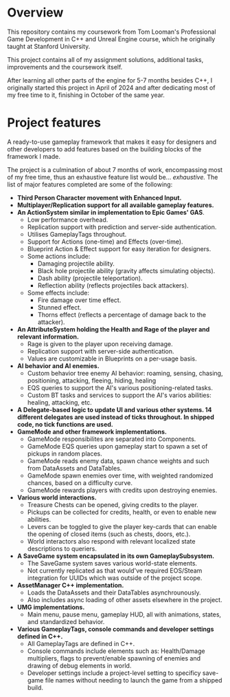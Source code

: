 # **Overview**
This repository contains my coursework from Tom Looman's Professional Game Development in C++ and Unreal Engine course, which he originally taught at Stanford University.

This project contains all of my assignment solutions, additional tasks, improvements and the coursework itself.

After learning all other parts of the engine for 5-7 months besides C++, I originally started this project in April of 2024 and after dedicating most of my free time to it, finishing in October of the same year.

# **Project features**
A ready-to-use gameplay framework that makes it easy for designers and other developers to add features based on the building blocks of the framework I made.

The project is a culmination of about 7 months of work, encompassing most of my free time, thus an exhaustive feature list would be... *exhaustive.* The list of major features completed are some of the following: 

- **Third Person Character movement with Enhanced Input.**
- **Multiplayer/Replication support for all available gameplay features.**
- **An ActionSystem similar in implementation to Epic Games' GAS**.
   - Low performance overhead.
   - Replication support with prediction and server-side authentication.
   - Utilises GameplayTags throughout.
   - Support for Actions (one-time) and Effects (over-time).
   - Blueprint Action & Effect support for easy iteration for designers.
   - Some actions include:
      - Damaging projectile ability.
      - Black hole projectile ability (gravity affects simulating objects).
      - Dash ability (projectile teleportation).
      - Reflection ability (reflects projectiles back attackers).
   - Some effects include:
      - Fire damage over time effect.
      - Stunned effect.
      - Thorns effect (reflects a percentage of damage back to the attacker).
- **An AttributeSystem holding the Health and Rage of the player and relevant information.**
   - Rage is given to the player upon receiving damage.
   - Replication support with server-side authentication.
   - Values are customizable in Blueprints on a per-usage basis.
- **AI behavior and AI enemies.**
	- Custom behavior tree enemy AI behavior: roaming, sensing, chasing, positioning, attacking, fleeing, hiding, healing
	- EQS queries to support the AI's various positioning-related tasks.
	- Custom BT tasks and services to support the AI's varios abilities: healing, attacking, etc.
- **A Delegate-based logic to update UI and various other systems. 14 different delegates are used instead of ticks throughout. In shipped code, no tick functions are used.**
- **GameMode and other framework implementations.**
	- GameMode responsibilites are separated into Components.
	- GameMode EQS queries upon gameplay start to spawn a set of pickups in random places.
	- GameMode reads enemy data, spawn chance weights and such from DataAssets and DataTables.
	- GameMode spawn enemies over time, with weighted randomized chances, based on a difficulty curve.
	- GameMode rewards players with credits upon destroying enemies.
- **Various world interactions.**
	- Treasure Chests can be opened, giving credits to the player.
	- Pickups can be collected for credits, health, or even to enable new abilities.
	- Levers can be toggled to give the player key-cards that can enable the opening of closed items (such as chests, doors, etc.).
	- World interactors also respond with relevant localized state descriptions to queriers.
- **A SaveGame system encapsulated in its own GameplaySubsystem.**
	- The SaveGame system saves various world-state elements.
	- Not currently replicated as that would've required EOS/Steam integration for UUIDs which was outside of the project scope.
- **AssetManager C++ implementation.**
	- Loads the DataAssets and their DataTables asynchrounously.
	- Also includes async loading of other assets elsewhere in the project.
- **UMG implementations.**
	- Main menu, pause menu, gameplay HUD, all with animations, states, and standardized behavior.
- **Various GameplayTags, console commands and developer settings defined in C++.**
	- All GameplayTags are defined in C++.
	- Console commands include elements such as: Health/Damage multipliers, flags to prevent/enable spawning of enemies and drawing of debug elements in world.
	- Developer settings include a project-level setting to specificy save-game file names without needing to launch the game from a shipped build.
